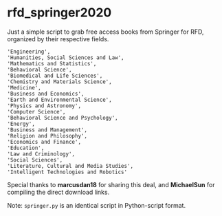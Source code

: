 # rfd_springer2020
Just a simple script to grab free access books from Springer for RFD, organized by their respective fields.

```
'Engineering', 
'Humanities, Social Sciences and Law',
'Mathematics and Statistics', 
'Behavioral Science',
'Biomedical and Life Sciences', 
'Chemistry and Materials Science',
'Medicine', 
'Business and Economics',
'Earth and Environmental Science', 
'Physics and Astronomy',
'Computer Science', 
'Behavioral Science and Psychology', 
'Energy',
'Business and Management', 
'Religion and Philosophy',
'Economics and Finance', 
'Education', 
'Law and Criminology',
'Social Sciences', 
'Literature, Cultural and Media Studies',
'Intelligent Technologies and Robotics'
```

Special thanks to **marcusdan18** for sharing this deal, and **MichaelSun** for compiling the direct download links.

Note: `springer.py` is an identical script in Python-script format.